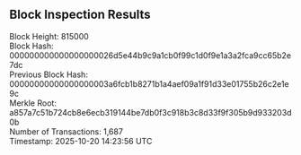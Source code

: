 Block Inspection Results
------------------------
Block Height: 815000  
Block Hash: 000000000000000000026d5e44b9c9a1cb0f99c1d0f9e1a3a2fca9cc65b2e7dc  
Previous Block Hash: 00000000000000000003a6fcb1b8271b1a4aef09a1f91d33e01755b26c2e1e9c  
Merkle Root: a857a7c51b724cb8e6ecb319144be7db0f3c918b3c8d33f9f305b9d933203d0b  
Number of Transactions: 1,687  
Timestamp: 2025-10-20 14:23:56 UTC

